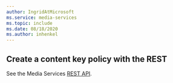 ```yaml
---
author: IngridAtMicrosoft
ms.service: media-services 
ms.topic: include
ms.date: 08/18/2020
ms.author: inhenkel
---
```


## Create a content key policy with the REST

See the Media Services [REST API](/rest/api/media/content-key-policies/create-or-update).

